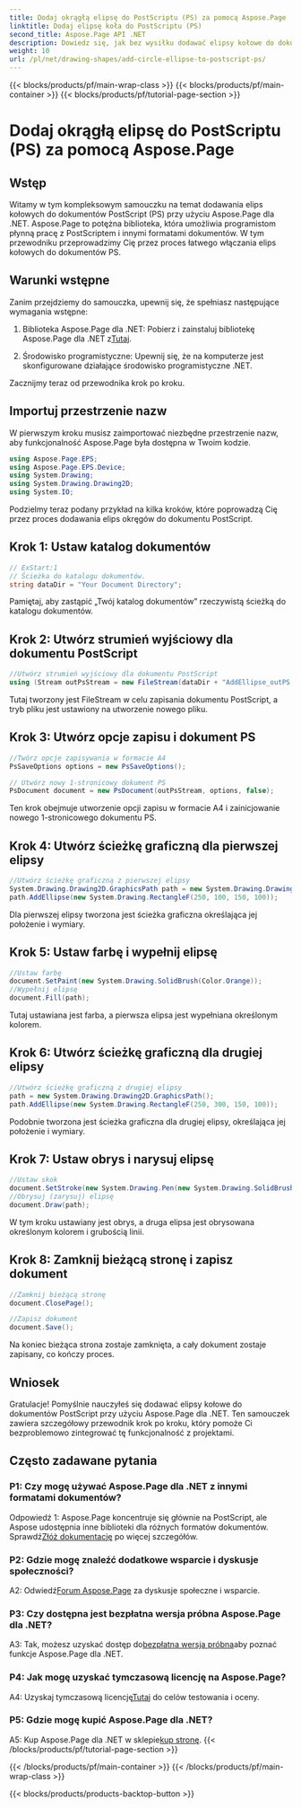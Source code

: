 ```yaml
---
title: Dodaj okrągłą elipsę do PostScriptu (PS) za pomocą Aspose.Page
linktitle: Dodaj elipsę koła do PostScriptu (PS)
second_title: Aspose.Page API .NET
description: Dowiedz się, jak bez wysiłku dodawać elipsy kołowe do dokumentów PostScript (PS) za pomocą Aspose.Page dla .NET. Postępuj zgodnie z naszym przewodnikiem krok po kroku, aby zapewnić bezproblemową integrację.
weight: 10
url: /pl/net/drawing-shapes/add-circle-ellipse-to-postscript-ps/
---
```


{{< blocks/products/pf/main-wrap-class >}}
{{< blocks/products/pf/main-container >}}
{{< blocks/products/pf/tutorial-page-section >}}

# Dodaj okrągłą elipsę do PostScriptu (PS) za pomocą Aspose.Page

## Wstęp

Witamy w tym kompleksowym samouczku na temat dodawania elips kołowych do dokumentów PostScript (PS) przy użyciu Aspose.Page dla .NET. Aspose.Page to potężna biblioteka, która umożliwia programistom płynną pracę z PostScriptem i innymi formatami dokumentów. W tym przewodniku przeprowadzimy Cię przez proces łatwego włączania elips kołowych do dokumentów PS.

## Warunki wstępne

Zanim przejdziemy do samouczka, upewnij się, że spełniasz następujące wymagania wstępne:

1.  Biblioteka Aspose.Page dla .NET: Pobierz i zainstaluj bibliotekę Aspose.Page dla .NET z[Tutaj](https://releases.aspose.com/page/net/).

2. Środowisko programistyczne: Upewnij się, że na komputerze jest skonfigurowane działające środowisko programistyczne .NET.

Zacznijmy teraz od przewodnika krok po kroku.

## Importuj przestrzenie nazw

W pierwszym kroku musisz zaimportować niezbędne przestrzenie nazw, aby funkcjonalność Aspose.Page była dostępna w Twoim kodzie.

```csharp
using Aspose.Page.EPS;
using Aspose.Page.EPS.Device;
using System.Drawing;
using System.Drawing.Drawing2D;
using System.IO;
```

Podzielmy teraz podany przykład na kilka kroków, które poprowadzą Cię przez proces dodawania elips okręgów do dokumentu PostScript.

## Krok 1: Ustaw katalog dokumentów

```csharp
// ExStart:1
// Ścieżka do katalogu dokumentów.
string dataDir = "Your Document Directory";
```

Pamiętaj, aby zastąpić „Twój katalog dokumentów” rzeczywistą ścieżką do katalogu dokumentów.

## Krok 2: Utwórz strumień wyjściowy dla dokumentu PostScript

```csharp
//Utwórz strumień wyjściowy dla dokumentu PostScript
using (Stream outPsStream = new FileStream(dataDir + "AddEllipse_outPS.ps", FileMode.Create))
```

Tutaj tworzony jest FileStream w celu zapisania dokumentu PostScript, a tryb pliku jest ustawiony na utworzenie nowego pliku.

## Krok 3: Utwórz opcje zapisu i dokument PS

```csharp
//Twórz opcje zapisywania w formacie A4
PsSaveOptions options = new PsSaveOptions();

// Utwórz nowy 1-stronicowy dokument PS
PsDocument document = new PsDocument(outPsStream, options, false);
```

Ten krok obejmuje utworzenie opcji zapisu w formacie A4 i zainicjowanie nowego 1-stronicowego dokumentu PS.

## Krok 4: Utwórz ścieżkę graficzną dla pierwszej elipsy

```csharp
//Utwórz ścieżkę graficzną z pierwszej elipsy
System.Drawing.Drawing2D.GraphicsPath path = new System.Drawing.Drawing2D.GraphicsPath();
path.AddEllipse(new System.Drawing.RectangleF(250, 100, 150, 100));
```

Dla pierwszej elipsy tworzona jest ścieżka graficzna określająca jej położenie i wymiary.

## Krok 5: Ustaw farbę i wypełnij elipsę

```csharp
//Ustaw farbę
document.SetPaint(new System.Drawing.SolidBrush(Color.Orange));
//Wypełnij elipsę
document.Fill(path);
```

Tutaj ustawiana jest farba, a pierwsza elipsa jest wypełniana określonym kolorem.

## Krok 6: Utwórz ścieżkę graficzną dla drugiej elipsy

```csharp
//Utwórz ścieżkę graficzną z drugiej elipsy
path = new System.Drawing.Drawing2D.GraphicsPath();
path.AddEllipse(new System.Drawing.RectangleF(250, 300, 150, 100));
```

Podobnie tworzona jest ścieżka graficzna dla drugiej elipsy, określająca jej położenie i wymiary.

## Krok 7: Ustaw obrys i narysuj elipsę

```csharp
//Ustaw skok
document.SetStroke(new System.Drawing.Pen(new System.Drawing.SolidBrush(Color.Red), 3));
//Obrysuj (zarysuj) elipsę
document.Draw(path);
```

W tym kroku ustawiany jest obrys, a druga elipsa jest obrysowana określonym kolorem i grubością linii.

## Krok 8: Zamknij bieżącą stronę i zapisz dokument

```csharp
//Zamknij bieżącą stronę
document.ClosePage();

//Zapisz dokument
document.Save();
```

Na koniec bieżąca strona zostaje zamknięta, a cały dokument zostaje zapisany, co kończy proces.

## Wniosek

Gratulacje! Pomyślnie nauczyłeś się dodawać elipsy kołowe do dokumentów PostScript przy użyciu Aspose.Page dla .NET. Ten samouczek zawiera szczegółowy przewodnik krok po kroku, który pomoże Ci bezproblemowo zintegrować tę funkcjonalność z projektami.

## Często zadawane pytania

### P1: Czy mogę używać Aspose.Page dla .NET z innymi formatami dokumentów?

 Odpowiedź 1: Aspose.Page koncentruje się głównie na PostScript, ale Aspose udostępnia inne biblioteki dla różnych formatów dokumentów. Sprawdź[Złóż dokumentację](https://reference.aspose.com/page/net/) po więcej szczegółów.

### P2: Gdzie mogę znaleźć dodatkowe wsparcie i dyskusje społeczności?

 A2: Odwiedź[Forum Aspose.Page](https://forum.aspose.com/c/page/39) za dyskusje społeczne i wsparcie.

### P3: Czy dostępna jest bezpłatna wersja próbna Aspose.Page dla .NET?

 A3: Tak, możesz uzyskać dostęp do[bezpłatna wersja próbna](https://releases.aspose.com/)aby poznać funkcje Aspose.Page dla .NET.

### P4: Jak mogę uzyskać tymczasową licencję na Aspose.Page?

 A4: Uzyskaj tymczasową licencję[Tutaj](https://purchase.aspose.com/temporary-license/) do celów testowania i oceny.

### P5: Gdzie mogę kupić Aspose.Page dla .NET?

 A5: Kup Aspose.Page dla .NET w sklepie[kup stronę](https://purchase.aspose.com/buy).
{{< /blocks/products/pf/tutorial-page-section >}}

{{< /blocks/products/pf/main-container >}}
{{< /blocks/products/pf/main-wrap-class >}}

{{< blocks/products/products-backtop-button >}}
